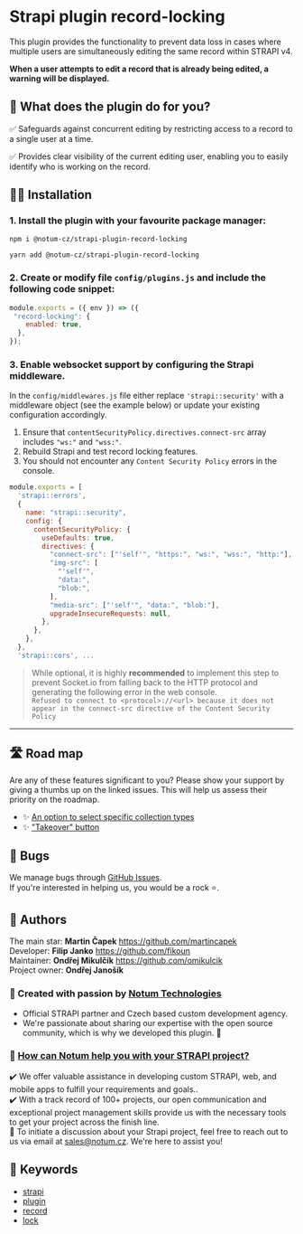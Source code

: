 # Strapi plugin record-locking

This plugin provides the functionality to prevent data loss in cases where multiple users are simultaneously editing the same record within STRAPI v4.

**When a user attempts to edit a record that is already being edited, a warning will be displayed.**


## 🙉 What does the plugin do for you?

✅ Safeguards against concurrent editing by restricting access to a record to a single user at a time.

✅ Provides clear visibility of the current editing user, enabling you to easily identify who is working on the record.
## 🧑‍💻 Installation   

### 1. Install the plugin with your favourite package manager:  

```
npm i @notum-cz/strapi-plugin-record-locking
```
```
yarn add @notum-cz/strapi-plugin-record-locking
```
### 2. Create or modify file `config/plugins.js` and include the following code snippet:

```js
module.exports = ({ env }) => ({
 "record-locking": {
    enabled: true,
  },
});
```

### 3. Enable websocket support by configuring the Strapi middleware.

In the `config/middlewares.js` file either replace `'strapi::security'` with  a middleware object (see the example below) or update your existing configuration accordingly.
1. Ensure that `contentSecurityPolicy.directives.connect-src` array includes `"ws:"` and `"wss:"`.  
2. Rebuild Strapi and test record locking features.
3. You should not encounter any `Content Security Policy` errors in the console.

```js
module.exports = [
  'strapi::errors',
  {
    name: "strapi::security",
    config: {
      contentSecurityPolicy: {
        useDefaults: true,
        directives: {
          "connect-src": ["'self'", "https:", "ws:", "wss:", "http:"],
          "img-src": [
            "'self'",
            "data:",
            "blob:",
          ],
          "media-src": ["'self'", "data:", "blob:"],
          upgradeInsecureRequests: null,
        },
      },
    },
  },
  'strapi::cors', ...
```
> While optional, it is highly **recommended** to implement this step to prevent Socket.io from falling back to the HTTP protocol and generating the following error in the web console.  
`Refused to connect to <protocol>://<url> because it does not appear in the connect-src directive of the Content Security Policy`

---
## 🛣️ Road map

Are any of these features significant to you? Please show your support by giving a thumbs up on the linked issues. This will help us assess their priority on the roadmap.

- ✨ [An option to select specific collection types](https://github.com/notum-cz/strapi-plugin-record-locking/issues/46)
- ✨ ["Takeover" button](https://github.com/notum-cz/strapi-plugin-record-locking/issues/47)


## 🐛 Bugs

We manage bugs through [GitHub Issues](https://github.com/notum-cz/strapi-plugin-record-locking/issues). <br>
If you're interested in helping us, you would be a rock ⭐.

## 🧔 Authors

The main star: **Martin Čapek** https://github.com/martincapek <br>
Developer: **Filip Janko** https://github.com/fikoun <br>
Maintainer: **Ondřej Mikulčík** https://github.com/omikulcik <br>
Project owner: **Ondřej Janošík** <br>

### 🚀 Created with passion by [Notum Technologies](https://notum.cz/en)

- Official STRAPI partner and Czech based custom development agency.
- We're passionate about sharing our expertise with the open source community, which is why we developed this plugin. 🖤

### 🎯 [How can Notum help you with your STRAPI project?](https://notum.cz/en/strapi/)

✔️ We offer valuable assistance in developing custom STRAPI, web, and mobile apps to fulfill your requirements and goals.. <br>
✔️ With a track record of 100+ projects, our open communication and exceptional project management skills provide us with the necessary tools to get your project across the finish line.<br>
📅 To initiate a discussion about your Strapi project, feel free to reach out to us via email at sales@notum.cz. We're here to assist you!

## 🔑 Keywords

- [strapi](https://www.npmjs.com/search?q=keywords:strapi)
- [plugin](https://www.npmjs.com/search?q=keywords:plugin)
- [record](https://www.npmjs.com/search?q=keywords:record)
- [lock](https://www.npmjs.com/search?q=keywords:lock)
